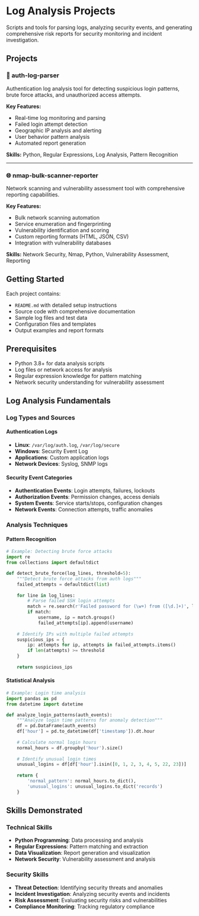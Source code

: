 # Log Analysis Projects

Scripts and tools for parsing logs, analyzing security events, and generating comprehensive risk reports for security monitoring and incident investigation.

## Projects

### 🔐 auth-log-parser
Authentication log analysis tool for detecting suspicious login patterns, brute force attacks, and unauthorized access attempts.

**Key Features:**
- Real-time log monitoring and parsing
- Failed login attempt detection
- Geographic IP analysis and alerting
- User behavior pattern analysis
- Automated report generation

**Skills:** Python, Regular Expressions, Log Analysis, Pattern Recognition

---

### 🌐 nmap-bulk-scanner-reporter
Network scanning and vulnerability assessment tool with comprehensive reporting capabilities.

**Key Features:**
- Bulk network scanning automation
- Service enumeration and fingerprinting
- Vulnerability identification and scoring
- Custom reporting formats (HTML, JSON, CSV)
- Integration with vulnerability databases

**Skills:** Network Security, Nmap, Python, Vulnerability Assessment, Reporting

## Getting Started

Each project contains:
- `README.md` with detailed setup instructions
- Source code with comprehensive documentation
- Sample log files and test data
- Configuration files and templates
- Output examples and report formats

## Prerequisites

- Python 3.8+ for data analysis scripts
- Log files or network access for analysis
- Regular expression knowledge for pattern matching
- Network security understanding for vulnerability assessment

## Log Analysis Fundamentals

### Log Types and Sources

#### Authentication Logs
- **Linux**: `/var/log/auth.log`, `/var/log/secure`
- **Windows**: Security Event Log
- **Applications**: Custom application logs
- **Network Devices**: Syslog, SNMP logs

#### Security Event Categories
- **Authentication Events**: Login attempts, failures, lockouts
- **Authorization Events**: Permission changes, access denials
- **System Events**: Service starts/stops, configuration changes
- **Network Events**: Connection attempts, traffic anomalies

### Analysis Techniques

#### Pattern Recognition
```python
# Example: Detecting brute force attacks
import re
from collections import defaultdict

def detect_brute_force(log_lines, threshold=5):
    """Detect brute force attacks from auth logs"""
    failed_attempts = defaultdict(list)
    
    for line in log_lines:
        # Parse failed SSH login attempts
        match = re.search(r'Failed password for (\w+) from ([\d.]+)', line)
        if match:
            username, ip = match.groups()
            failed_attempts[ip].append(username)
    
    # Identify IPs with multiple failed attempts
    suspicious_ips = {
        ip: attempts for ip, attempts in failed_attempts.items()
        if len(attempts) >= threshold
    }
    
    return suspicious_ips
```

#### Statistical Analysis
```python
# Example: Login time analysis
import pandas as pd
from datetime import datetime

def analyze_login_patterns(auth_events):
    """Analyze login time patterns for anomaly detection"""
    df = pd.DataFrame(auth_events)
    df['hour'] = pd.to_datetime(df['timestamp']).dt.hour
    
    # Calculate normal login hours
    normal_hours = df.groupby('hour').size()
    
    # Identify unusual login times
    unusual_logins = df[df['hour'].isin([0, 1, 2, 3, 4, 5, 22, 23])]
    
    return {
        'normal_pattern': normal_hours.to_dict(),
        'unusual_logins': unusual_logins.to_dict('records')
    }
```

## Skills Demonstrated

### Technical Skills
- **Python Programming**: Data processing and analysis
- **Regular Expressions**: Pattern matching and extraction
- **Data Visualization**: Report generation and visualization
- **Network Security**: Vulnerability assessment and analysis

### Security Skills
- **Threat Detection**: Identifying security threats and anomalies
- **Incident Investigation**: Analyzing security events and incidents
- **Risk Assessment**: Evaluating security risks and vulnerabilities
- **Compliance Monitoring**: Tracking regulatory compliance